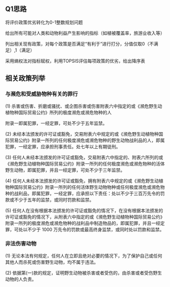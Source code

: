 ## Q1思路

将评价政策优劣转化为0-1整数规划问题

给出所有可能对人类和动物利益产生影响的指标（如植被覆盖率，旅游业收入等）

列出相关现有政策，对每个政策是否满足“有利于”进行打分，分值仅取0（不满足）,1（满足）

采用熵权法对指标赋权，利用TOPSIS评估每项政策的优劣，给出降序表

## 相关政策列举

### 与濒危和受威胁物种有关的罪行
(1)	
杀害或伤害、折磨或骚扰、或企图杀害或伤害附表六中指定的或《濒危野生动植物种国际贸易公约》所列的极度濒危或濒危物种的人

附录一即属犯罪，一经定罪，可处不少于五年监禁。

(2)	
未经本法颁发的许可证或豁免，交易附表六中规定的或《濒危野生动植物种国际贸易公约》附录一所列的任何极度濒危或濒危物种的野生动物战利品的人，即属犯罪，一经定罪，应承担刑事责任。处七年以上有期徒刑。

(3)	
任何人未经本法颁发的许可证或豁免，交易附表六中指定的、附表六所列的或《濒危野生动植物种国际贸易公约》附录一所列的任何极度濒危或濒危物种的活体野生动物，即属犯罪，并且一经定罪，可处不少于三年监禁。

(4)	
任何人未经本法颁发的许可证或豁免，拥有附表六中规定的或《濒危野生动植物种国际贸易公约》附录一所列的任何活体野生动物物种或任何极度濒危或濒危物种的战利品，即属犯罪，一经定罪，应承担以下责任：处以不少于三百万先令的罚款或不少于五年的监禁，或同时罚款和监禁。

(5)	
任何人在没有根据本法颁发的许可证或豁免的情况下，在没有根据本法颁发的许可证或豁免的情况下，从附表六中指定的或《濒危野生动植物种国际贸易公约》附录一所列的极度濒危或濒危物种的战利品中制造物品的，即属犯罪，并且一经定罪，可处以不少于 1000 万先令的罚款或最高终身监禁，或同时处以罚款和监禁。

### 非法伤害动物
(1)	
无论本法有何规定，任何人在立即且绝对必要的情况下，为了保护自己或任何其他人而杀死或伤害野生动物，均不属于违法。

(2)	
依据第(一)款的规定，证明野生动物被杀害或者受伤的，由杀害或者受伤野生动物的人负责。